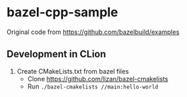 # bazel-cpp-sample

Original code from https://github.com/bazelbuild/examples

## Development in CLion

1. Create CMakeLists.txt from bazel files
    - Clone https://github.com/lizan/bazel-cmakelists
    - Run `./bazel-cmakelists //main:hello-world`
